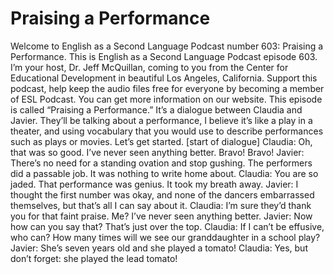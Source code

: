 # Praising a Performance

Welcome to English as a Second Language Podcast number 603: Praising a Performance.  This is English as a Second Language Podcast episode 603.  I’m your host, Dr. Jeff McQuillan, coming to you from the Center for Educational Development in beautiful Los Angeles, California.  Support this podcast, help keep the audio files free for everyone by becoming a member of ESL Podcast.  You can get more information on our website.  This episode is called “Praising a Performance.”  It’s a dialogue between Claudia and Javier.  They’ll be talking about a performance, I believe it’s like a play in a theater, and using vocabulary that you would use to describe performances such as plays or movies.  Let’s get started.  [start of dialogue]  Claudia:  Oh, that was so good.  I’ve never seen anything better.  Bravo!  Bravo!  Javier:  There’s no need for a standing ovation and stop gushing.  The performers did a passable job.  It was nothing to write home about.  Claudia:  You are so jaded.  That performance was genius.  It took my breath away.  Javier:  I thought the first number was okay, and none of the dancers embarrassed themselves, but that’s all I can say about it.    Claudia:  I’m sure they’d thank you for that faint praise.  Me?  I’ve never seen anything better.  Javier:  Now how can you say that?  That’s just over the top.    Claudia:  If I can’t be effusive, who can?  How many times will we see our granddaughter in a school play?  Javier:  She’s seven years old and she played a tomato!  Claudia:  Yes, but don’t forget: she played the lead tomato! 